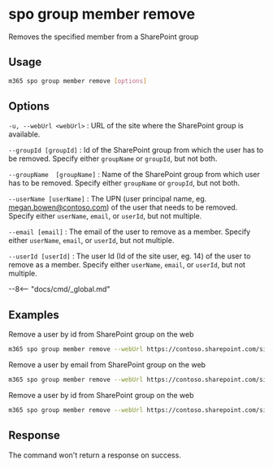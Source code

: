 # spo group member remove

Removes the specified member from a SharePoint group

## Usage

```sh
m365 spo group member remove [options]
```

## Options

`-u, --webUrl <webUrl>`
: URL of the site where the SharePoint group is available.

`--groupId [groupId]`
: Id of the SharePoint group from which the user has to be removed. Specify either `groupName` or `groupId`, but not both.

`--groupName  [groupName]`
: Name of the SharePoint group from which user has to be removed. Specify either `groupName` or `groupId`, but not both.

`--userName [userName]`
: The UPN (user principal name, eg. megan.bowen@contoso.com) of the user that needs to be removed. Specify either `userName`, `email`, or `userId`, but not multiple.

`--email [email]`
: The email of the user to remove as a member. Specify either `userName`, `email`, or `userId`, but not multiple.

`--userId [userId]`
: The user Id (Id of the site user, eg. 14) of the user to remove as a member. Specify either `userName`, `email`, or `userId`, but not multiple.

--8<-- "docs/cmd/_global.md"

## Examples

Remove a user by id from SharePoint group on the web

```sh
m365 spo group member remove --webUrl https://contoso.sharepoint.com/sites/SiteA --groupId 5 --userName "Alex.Wilber@contoso.com"
```

Remove a user by email from SharePoint group on the web

```sh
m365 spo group member remove --webUrl https://contoso.sharepoint.com/sites/SiteA --groupName "Site A Visitors" --email "Alex.Wilber@contoso.com"
```

Remove a user by id from SharePoint group on the web

```sh
m365 spo group member remove --webUrl https://contoso.sharepoint.com/sites/SiteA --groupName "Site A Visitors" --userId 14
```

## Response

The command won't return a response on success.
